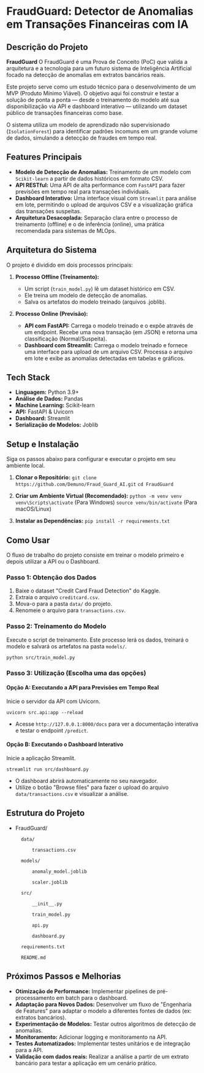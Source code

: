 # FraudGuard: Detector de Anomalias em Transações Financeiras com IA

## Descrição do Projeto

**FraudGuard** O FraudGuard é uma Prova de Conceito (PoC) que valida a arquitetura e a tecnologia para um futuro sistema de Inteligência Artificial focado na detecção de anomalias em extratos bancários reais.

Este projeto serve como um estudo técnico para o desenvolvimento de um MVP (Produto Mínimo Viável). O objetivo aqui foi construir e testar a solução de ponta a ponta — desde o treinamento do modelo até sua disponibilização via API e dashboard interativo — utilizando um dataset público de transações financeiras como base.

O sistema utiliza um modelo de aprendizado não supervisionado (`IsolationForest`) para identificar padrões incomuns em um grande volume de dados, simulando a detecção de fraudes em tempo real.

## Features Principais

-   **Modelo de Detecção de Anomalias:** Treinamento de um modelo com `Scikit-learn` a partir de dados históricos em formato CSV.
-   **API RESTful:** Uma API de alta performance com `FastAPI` para fazer previsões em tempo real para transações individuais.
-   **Dashboard Interativo:** Uma interface visual com `Streamlit` para análise em lote, permitindo o upload de arquivos CSV e a visualização gráfica das transações suspeitas.
-   **Arquitetura Desacoplada:** Separação clara entre o processo de treinamento (offline) e o de inferência (online), uma prática recomendada para sistemas de MLOps.

## Arquitetura do Sistema

O projeto é dividido em dois processos principais:

1.  **Processo Offline (Treinamento):**
    -   Um script (`train_model.py`) lê um dataset histórico em CSV.
    -   Ele treina um modelo de detecção de anomalias.
    -   Salva os artefatos do modelo treinado (arquivos .joblib).

2.  **Processo Online (Previsão):**
    -   **API com FastAPI:** Carrega o modelo treinado e o expõe através de um endpoint. Recebe uma nova transação (em JSON) e retorna uma classificação (Normal/Suspeita).
    -   **Dashboard com Streamlit:** Carrega o modelo treinado e fornece uma interface para upload de um arquivo CSV. Processa o arquivo em lote e exibe as anomalias detectadas em tabelas e gráficos.

## Tech Stack

-   **Linguagem:** Python 3.9+
-   **Análise de Dados:** Pandas
-   **Machine Learning:** Scikit-learn
-   **API:** FastAPI & Uvicorn
-   **Dashboard:** Streamlit
-   **Serialização de Modelos:** Joblib

## Setup e Instalação

Siga os passos abaixo para configurar e executar o projeto em seu ambiente local.

1.  **Clonar o Repositório:**
    `git clone https://github.com/Demuno/Fraud_Guard_AI.git`
    `cd FraudGuard`

2.  **Criar um Ambiente Virtual (Recomendado):**
    `python -m venv venv`
    `venv\Scripts\activate` (Para Windows)
    `source venv/bin/activate` (Para macOS/Linux)

3.  **Instalar as Dependências:**
    `pip install -r requirements.txt`

## Como Usar

O fluxo de trabalho do projeto consiste em treinar o modelo primeiro e depois utilizar a API ou o Dashboard.

### Passo 1: Obtenção dos Dados

1.  Baixe o dataset "Credit Card Fraud Detection" do Kaggle.
2.  Extraia o arquivo `creditcard.csv`.
3.  Mova-o para a pasta `data/` do projeto.
4.  Renomeie o arquivo para `transactions.csv`.

### Passo 2: Treinamento do Modelo

Execute o script de treinamento. Este processo lerá os dados, treinará o modelo e salvará os artefatos na pasta `models/`.

`python src/train_model.py`

### Passo 3: Utilização (Escolha uma das opções)

#### Opção A: Executando a API para Previsões em Tempo Real

Inicie o servidor da API com Uvicorn.

`uvicorn src.api:app --reload`

-   Acesse `http://127.0.0.1:8000/docs` para ver a documentação interativa e testar o endpoint `/predict`.

#### Opção B: Executando o Dashboard Interativo

Inicie a aplicação Streamlit.

`streamlit run src/dashboard.py`

-   O dashboard abrirá automaticamente no seu navegador.
-   Utilize o botão "Browse files" para fazer o upload do arquivo `data/transactions.csv` e visualizar a análise.

## Estrutura do Projeto

- FraudGuard/

        data/

            transactions.csv

        models/

            anomaly_model.joblib

            scaler.joblib

        src/

            __init__.py

            train_model.py

            api.py

            dashboard.py

        requirements.txt

        README.md

## Próximos Passos e Melhorias

-   **Otimização de Performance:** Implementar pipelines de pré-processamento em batch para o dashboard.
-   **Adaptação para Novos Dados:** Desenvolver um fluxo de "Engenharia de Features" para adaptar o modelo a diferentes fontes de dados (ex: extratos bancários).
-   **Experimentação de Modelos:** Testar outros algoritmos de detecção de anomalias.
-   **Monitoramento:** Adicionar logging e monitoramento na API.
-   **Testes Automatizados:** Implementar testes unitários e de integração para a API.
-   **Validação com dados reais:**  Realizar a análise a partir de um extrato bancário para testar a aplicação em um cenário prático.
